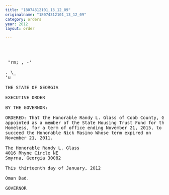 ```yaml
---
title: "18074312101_13_12_09"
originalname: "18074312101_13_12_09"
category: orders
year: 2012
layout: order

---
```

<pre>
  
  

 "rm; , -'

. \_
‘u

THE STATE OF GEORGIA

EXECUTIVE ORDER

BY THE GOVERNOR:

ORDERED: That the Honorable Randy L. Glass of Cobb County, Georgia, is
appointed as a member of the State Housing Trust Fund for the
Homeless, for a term of office ending November 21, 2015, to
succeed the Honorable Nick Masino Whose term expired on
November 21, 2011.

The Honorable Randy L. Glass
4016 Rhyne Circle NE
Smyrna, Georgia 30082

This thirteenth day of January, 2012

Oman Dad.

GOVERNOR

</pre>
